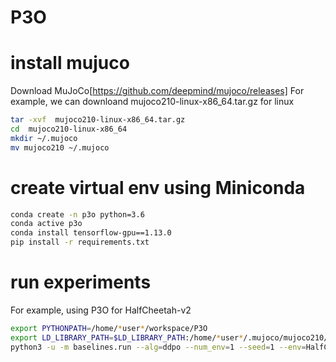 # P3O


# install mujuco

Download MuJoCo[https://github.com/deepmind/mujoco/releases]
For example, we can downloand mujoco210-linux-x86_64.tar.gz for linux

```bash
tar -xvf  mujoco210-linux-x86_64.tar.gz
cd  mujoco210-linux-x86_64
mkdir ~/.mujoco
mv mujoco210 ~/.mujoco
```


# create virtual env using Miniconda
```bash
conda create -n p3o python=3.6
conda active p3o
conda install tensorflow-gpu==1.13.0
pip install -r requirements.txt
```
# run experiments
For example, using P3O for HalfCheetah-v2
```bash
export PYTHONPATH=/home/*user*/workspace/P3O
export LD_LIBRARY_PATH=$LD_LIBRARY_PATH:/home/*user*/.mujoco/mujoco210/bin:/usr/lib/nvidia
python3 -u -m baselines.run --alg=ddpo --num_env=1 --seed=1 --env=HalfCheetah-v2 --num_timesteps=3e6 --kl_coef=0.01 --noptepochs=5 --nminibatches=64 --log_path=./HalfCheetah/p3o_s-1_no-5_minib-64_kl-0.01
```
